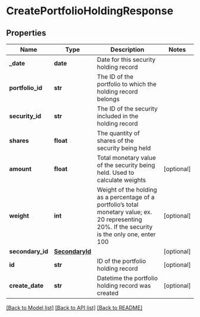 # CreatePortfolioHoldingResponse

## Properties
Name | Type | Description | Notes
------------ | ------------- | ------------- | -------------
**_date** | **date** | Date for this security holding record | 
**portfolio_id** | **str** | The ID of the portfolio to which the holding record belongs | 
**security_id** | **str** | The ID of the security included in the holding record | 
**shares** | **float** | The quantity of shares of the security being held | 
**amount** | **float** | Total monetary value of the security being held. Used to calculate weights | [optional] 
**weight** | **int** | Weight of the holding as a percentage of a portfolio’s total monetary value; ex. 20 representing 20%. If the security is the only one, enter 100 | [optional] 
**secondary_id** | [**SecondaryId**](SecondaryId.md) |  | [optional] 
**id** | **str** | ID of the portfolio holding record | [optional] 
**create_date** | **str** | Datetime the portfolio holding record was created | [optional] 

[[Back to Model list]](../README.md#documentation-for-models) [[Back to API list]](../README.md#documentation-for-api-endpoints) [[Back to README]](../README.md)


